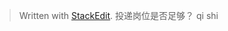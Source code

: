 


> Written with [StackEdit](https://stackedit.io/).
> 投递岗位是否足够？
> qi shi
<!--stackedit_data:
eyJoaXN0b3J5IjpbLTY5MzUwNTI1M119
-->